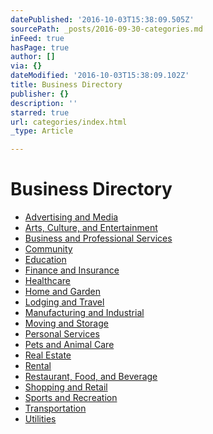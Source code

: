 ```yaml
---
datePublished: '2016-10-03T15:38:09.505Z'
sourcePath: _posts/2016-09-30-categories.md
inFeed: true
hasPage: true
author: []
via: {}
dateModified: '2016-10-03T15:38:09.102Z'
title: Business Directory
publisher: {}
description: ''
starred: true
url: categories/index.html
_type: Article

---
```

# Business Directory

* [Advertising and Media][0]
* [Arts, Culture, and Entertainment][1]
* [Business and Professional Services][2]
* [Community][3]
* [Education][4]
* [Finance and Insurance][5]
* [Healthcare][6]
* [Home and Garden][7]
* [Lodging and Travel][8]
* [Manufacturing and Industrial][9]
* [Moving and Storage][10]
* [Personal Services][11]
* [Pets and Animal Care][12]
* [Real Estate][13]
* [Rental][14]
* [Restaurant, Food, and Beverage][15]
* [Shopping and Retail][16]
* [Sports and Recreation][17]
* [Transportation][18]
* [Utilities][19]

[0]: http://missiontexas.net/advertising-and-media/ "Advertising and Media"
[1]: http://missiontexas.net/arts-culture-and-entertainment/ "Arts, Culture, and Entertainment"
[2]: http://missiontexas.net/business-and-professional-services/ "Business and Professional Services"
[3]: http://missiontexas.net/community/ "Community"
[4]: http://missiontexas.net/education/ "Education"
[5]: http://missiontexas.net/finance-and-insurance/ "Finance and Insurance"
[6]: http://missiontexas.net/healthcare/ "Healthcare"
[7]: http://missiontexas.net/home-and-garden/ "Home and Garden"
[8]: http://missiontexas.net/lodging-and-travel/ "Lodging and Travel"
[9]: http://missiontexas.net/manufacturing-and-industrial/ "Manufacturing and Industrial"
[10]: http://missiontexas.net/moving-and-storage/ "Moving and Storage"
[11]: http://missiontexas.net/personal-services/ "Personal Services"
[12]: http://missiontexas.net/pets-and-animal-care/ "Pets and Animal Care"
[13]: http://missiontexas.net/real-estate/ "Real Estate"
[14]: http://missiontexas.net/rental/ "Rentals"
[15]: http://missiontexas.net/restaurant-food-and-beverage/ "Restaurants, Food, and Beverage"
[16]: http://missiontexas.net/shopping-and-retail/ "Shopping and Retail"
[17]: http://missiontexas.net/sports-and-recreation/ "Sports and Recreation"
[18]: http://missiontexas.net/transportation/ "Transportation"
[19]: http://missiontexas.net/utilities/ "Utilities"